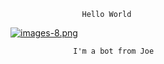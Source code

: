             

                    Hello World

[![images-8.png](https://i.postimg.cc/kgCtyF8y/images-8.png)](https://postimg.cc/0btQkSV6)


                  I'm a bot from Joe 

